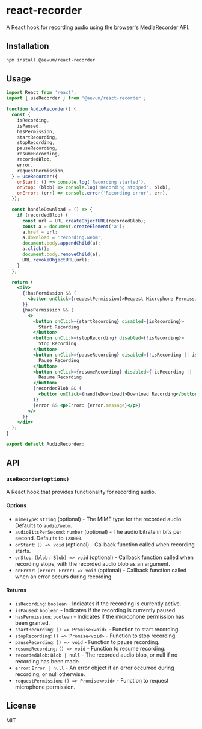 # react-recorder

A React hook for recording audio using the browser's MediaRecorder API.

## Installation

```bash
npm install @aevum/react-recorder
```

## Usage

```jsx
import React from 'react';
import { useRecorder } from '@aevum/react-recorder';

function AudioRecorder() {
  const {
    isRecording,
    isPaused,
    hasPermission,
    startRecording,
    stopRecording,
    pauseRecording,
    resumeRecording,
    recordedBlob,
    error,
    requestPermission,
  } = useRecorder({
    onStart: () => console.log('Recording started'),
    onStop: (blob) => console.log('Recording stopped', blob),
    onError: (err) => console.error('Recording error', err),
  });

  const handleDownload = () => {
    if (recordedBlob) {
      const url = URL.createObjectURL(recordedBlob);
      const a = document.createElement('a');
      a.href = url;
      a.download = 'recording.webm';
      document.body.appendChild(a);
      a.click();
      document.body.removeChild(a);
      URL.revokeObjectURL(url);
    }
  };

  return (
    <div>
      {!hasPermission && (
        <button onClick={requestPermission}>Request Microphone Permission</button>
      )}
      {hasPermission && (
        <>
          <button onClick={startRecording} disabled={isRecording}>
            Start Recording
          </button>
          <button onClick={stopRecording} disabled={!isRecording}>
            Stop Recording
          </button>
          <button onClick={pauseRecording} disabled={!isRecording || isPaused}>
            Pause Recording
          </button>
          <button onClick={resumeRecording} disabled={!isRecording || !isPaused}>
            Resume Recording
          </button>
          {recordedBlob && (
            <button onClick={handleDownload}>Download Recording</button>
          )}
          {error && <p>Error: {error.message}</p>}
        </>
      )}
    </div>
  );
}

export default AudioRecorder;
```

## API

### `useRecorder(options)`

A React hook that provides functionality for recording audio.

#### Options

-   `mimeType`: `string` (optional) - The MIME type for the recorded audio. Defaults to `audio/webm`.
-   `audioBitsPerSecond`: `number` (optional) - The audio bitrate in bits per second. Defaults to `128000`.
-   `onStart`: `() => void` (optional) - Callback function called when recording starts.
-   `onStop`: `(blob: Blob) => void` (optional) - Callback function called when recording stops, with the recorded audio blob as an argument.
-   `onError`: `(error: Error) => void` (optional) - Callback function called when an error occurs during recording.

#### Returns

-   `isRecording`: `boolean` - Indicates if the recording is currently active.
-   `isPaused`: `boolean` - Indicates if the recording is currently paused.
-   `hasPermission`: `boolean` - Indicates if the microphone permission has been granted.
-   `startRecording`: `() => Promise<void>` - Function to start recording.
-   `stopRecording`: `() => Promise<void>` - Function to stop recording.
-   `pauseRecording`: `() => void` - Function to pause recording.
-   `resumeRecording`: `() => void` - Function to resume recording.
-   `recordedBlob`: `Blob | null` - The recorded audio blob, or null if no recording has been made.
-   `error`: `Error | null` - An error object if an error occurred during recording, or null otherwise.
-   `requestPermission`: `() => Promise<void>` - Function to request microphone permission.

## License

MIT

